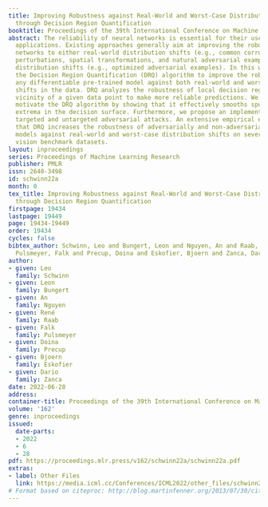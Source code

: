 ```yaml
---
title: Improving Robustness against Real-World and Worst-Case Distribution Shifts
  through Decision Region Quantification
booktitle: Proceedings of the 39th International Conference on Machine Learning
abstract: The reliability of neural networks is essential for their use in safety-critical
  applications. Existing approaches generally aim at improving the robustness of neural
  networks to either real-world distribution shifts (e.g., common corruptions and
  perturbations, spatial transformations, and natural adversarial examples) or worst-case
  distribution shifts (e.g., optimized adversarial examples). In this work, we propose
  the Decision Region Quantification (DRQ) algorithm to improve the robustness of
  any differentiable pre-trained model against both real-world and worst-case distribution
  shifts in the data. DRQ analyzes the robustness of local decision regions in the
  vicinity of a given data point to make more reliable predictions. We theoretically
  motivate the DRQ algorithm by showing that it effectively smooths spurious local
  extrema in the decision surface. Furthermore, we propose an implementation using
  targeted and untargeted adversarial attacks. An extensive empirical evaluation shows
  that DRQ increases the robustness of adversarially and non-adversarially trained
  models against real-world and worst-case distribution shifts on several computer
  vision benchmark datasets.
layout: inproceedings
series: Proceedings of Machine Learning Research
publisher: PMLR
issn: 2640-3498
id: schwinn22a
month: 0
tex_title: Improving Robustness against Real-World and Worst-Case Distribution Shifts
  through Decision Region Quantification
firstpage: 19434
lastpage: 19449
page: 19434-19449
order: 19434
cycles: false
bibtex_author: Schwinn, Leo and Bungert, Leon and Nguyen, An and Raab, Ren{\'e} and
  Pulsmeyer, Falk and Precup, Doina and Eskofier, Bjoern and Zanca, Dario
author:
- given: Leo
  family: Schwinn
- given: Leon
  family: Bungert
- given: An
  family: Nguyen
- given: René
  family: Raab
- given: Falk
  family: Pulsmeyer
- given: Doina
  family: Precup
- given: Bjoern
  family: Eskofier
- given: Dario
  family: Zanca
date: 2022-06-28
address:
container-title: Proceedings of the 39th International Conference on Machine Learning
volume: '162'
genre: inproceedings
issued:
  date-parts:
  - 2022
  - 6
  - 28
pdf: https://proceedings.mlr.press/v162/schwinn22a/schwinn22a.pdf
extras:
- label: Other Files
  link: https://media.icml.cc/Conferences/ICML2022/other_files/schwinn22a-supp.zip
# Format based on citeproc: http://blog.martinfenner.org/2013/07/30/citeproc-yaml-for-bibliographies/
---
```

